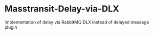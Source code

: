 # Masstransit-Delay-via-DLX
Implementation of delay via RabbitMQ DLX instead of delayed message plugin
